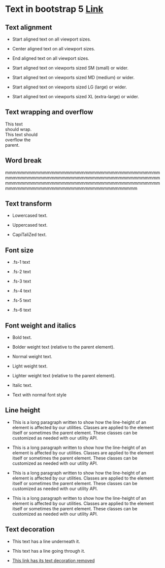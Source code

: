 # Text in bootstrap 5 [Link](https://getbootstrap.com/docs/5.0/utilities/text/)

## Text alignment

- <p class="text-start">Start aligned text on all viewport sizes.</p>
- <p class="text-center">Center aligned text on all viewport sizes.</p>
- <p class="text-end">End aligned text on all viewport sizes.</p>

- <p class="text-sm-start">Start aligned text on viewports sized SM (small) or wider.</p>
- <p class="text-md-start">Start aligned text on viewports sized MD (medium) or wider.</p>
- <p class="text-lg-start">Start aligned text on viewports sized LG (large) or wider.</p>
- <p class="text-xl-start">Start aligned text on viewports sized XL (extra-large) or wider.</p>

## Text wrapping and overflow

<div class="badge bg-primary text-wrap" style="width: 6rem;">
  This text should wrap.
</div>

<div class="text-nowrap bd-highlight" style="width: 8rem;">
  This text should overflow the parent.
</div>

## Word break

<p class="text-break">mmmmmmmmmmmmmmmmmmmmmmmmmmmmmmmmmmmmmmmmmmmmmmmmmmmmmmmmmmmmmmmmmmmmmmmmmmmmmmmmmmmmmmmmmmmmmmmmmmmmmmmmmmmmmmmmmmmmmmmmmmmmmmmmmmmmmmmmmmmmmmmmmmmmmmmmmmmmmm</p>

## Text transform

- <p class="text-lowercase">Lowercased text.</p>
- <p class="text-uppercase">Uppercased text.</p>
- <p class="text-capitalize">CapiTaliZed text.</p>

## Font size

- <p class="fs-1">.fs-1 text</p>
- <p class="fs-2">.fs-2 text</p>
- <p class="fs-3">.fs-3 text</p>
- <p class="fs-4">.fs-4 text</p>
- <p class="fs-5">.fs-5 text</p>
- <p class="fs-6">.fs-6 text</p>

## Font weight and italics

- <p class="fw-bold">Bold text.</p>
- <p class="fw-bolder">Bolder weight text (relative to the parent element).</p>
- <p class="fw-normal">Normal weight text.</p>
- <p class="fw-light">Light weight text.</p>
- <p class="fw-lighter">Lighter weight text (relative to the parent element).</p>
- <p class="fst-italic">Italic text.</p>
- <p class="fst-normal">Text with normal font style</p>

## Line height

- <p class="lh-1">This is a long paragraph written to show how the line-height of an element is affected by our utilities. Classes are applied to the element itself or sometimes the parent element. These classes can be customized as needed with our utility API.</p>

- <p class="lh-sm">This is a long paragraph written to show how the line-height of an element is affected by our utilities. Classes are applied to the element itself or sometimes the parent element. These classes can be customized as needed with our utility API.</p>

- <p class="lh-base">This is a long paragraph written to show how the line-height of an element is affected by our utilities. Classes are applied to the element itself or sometimes the parent element. These classes can be customized as needed with our utility API.</p>

- <p class="lh-lg">This is a long paragraph written to show how the line-height of an element is affected by our utilities. Classes are applied to the element itself or sometimes the parent element. These classes can be customized as needed with our utility API.</p>

## Text decoration

- <p class="text-decoration-underline">This text has a line underneath it.</p>
- <p class="text-decoration-line-through">This text has a line going through it.</p>
- <a href="#" class="text-decoration-none">This link has its text decoration removed</a>
